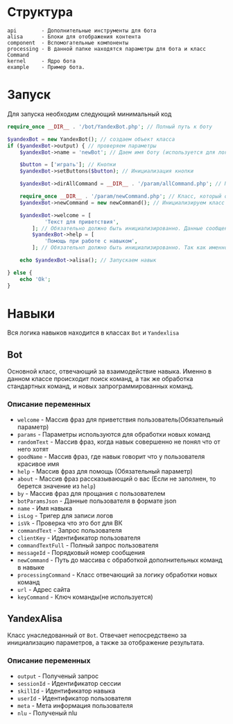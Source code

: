 # Структура
```$xslt
api        - Дополнительные инструменты для бота 
alisa      - Блоки для отображения контента
component  - Вспомогательные компоненты
processing - В данной папке находятся параметры для бота и класс Command
kernel     - Ядро бота
example    - Пример бота.
```

# Запуск
Для запуска необходим следующий минимальный код
```php
require_once __DIR__ . '/bot/YandexBot.php'; // Полный путь к боту

$yandexBot = new YandexBot(); // создаем объект класса
if ($yandexBot->output) { // проверяем параметры
    $yandexBot->name = 'newBot'; // Даем имя боту (используется для логов)

    $button = ['играть']; // Кнопки
    $yandexBot->setButtons($button); // Инициализация кнопки

    $yandexBot->dirAllCommand = __DIR__ . '/param/allCommand.php'; // Путь к своим командам, которые должны обрабатываться

    require_once __DIR__ . '/param/newCommand.php'; // Класс, который обрабатывает новые команды
    $yandexBot->newCommand = new newCommand(); // Инициализируем класс

    $yandexBot->welcome = [
            'Текст для приветствия',
        ]; // Обязательно должно быть инициализированно. Данные сообщения получает пользователь при заходе в навык, а так же при приветствии пользователя.
        $yandexBot->help = [
            'Помощь при работе с навыком',
        ]; // Обязательнл должно быть инициализированно. Так как именно из этого текста пользователь понимает что делает навык. Так же необходимо чтобы пройти модерацию.

    echo $yandexBot->alisa(); // Запускаем навык

} else {
    echo 'Ok';
}
```


# Навыки
Вся логика навыков находится в классах `Bot` и `Yandexlisa`
## Bot
Основной класс, отвечающий за взаимодействие навыка. 
Именно в данном классе происходит поиск команд, а так же обработка стандартных команд, и новых запрограммированных команд.
### Описание переменных
- `welcome` - Массив фраз для приветствия пользователь(Обязательный параметр)
- `params` - Параметры используются для обработки новых команд
- `randomText` - Массив фраз, когда навык совершенно не понял что от него хотят
- `goodName` - Массив фраз, где навык говорит что у пользователя красивое имя
- `help` - Массив фраз для помощь (Обязательный параметр)
- `about` - Массив фраз рассказывающий о вас (Если не заполнен, то берется значение из `help`)
- `by` - Массив фраз для прощания с пользователем
- `botParamsJson` - Данные пользователя в формате json
- `name` - Имя навыка
- `isLog` - Тригер для записи логов
- `isVk` - Проверка что это бот для ВК
- `commandText` - Запрос пользователя
- `clientKey` - Идентификатор пользователя
- `commandTextFull` - Полный запрос пользователя
- `messageId` - Порядковый номер сообщения
- `newCommand` - Путь до массива с обработкой дополнительных команд в навыке
- `processingCommand` - Класс отвечающий за логику обработки новых команд
- `url` - Адрес сайта
- `keyCommand` - Ключ команды(не используется)

## YandexAlisa
Класс унаследованный от `Bot`.
Отвечает непосредствено за инициализацию параметров, а также за отображение результата.
### Описание переменных

- `output` - Полученый запрос
- `sessionId` - Идентификатор сессии
- `skillId` - Идентификатор навыка
- `userId` - Идентификатор пользователя
- `meta` - Мета информация пользователя
- `nlu` - Полученый nlu